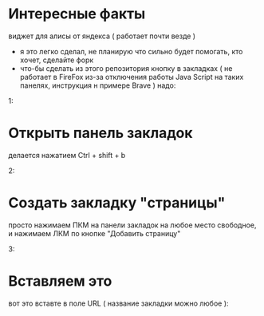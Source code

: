 # Интересные факты
виджет для алисы от яндекса ( работает почти везде )
- я это легко сделал, не планирую что сильно будет помогать, кто хочет, сделайте форк
- что-бы сделать из этого репозитория кнопку в закладках ( не работает в FireFox из-за отключения работы Java Script на таких панелях, инструкция н примере Brave ) надо:

1:
# **Открыть панель закладок**

делается нажатием Ctrl + shift + b



2: 
# **Создать закладку "страницы"**

просто нажимаем ПКМ на панели закладок на любое место свободное, и нажимаем ЛКМ по кнопке "Добавить страницу"

3:
# **Вставляем это**

вот это вставте в поле URL ( название закладки можно любое ): 
